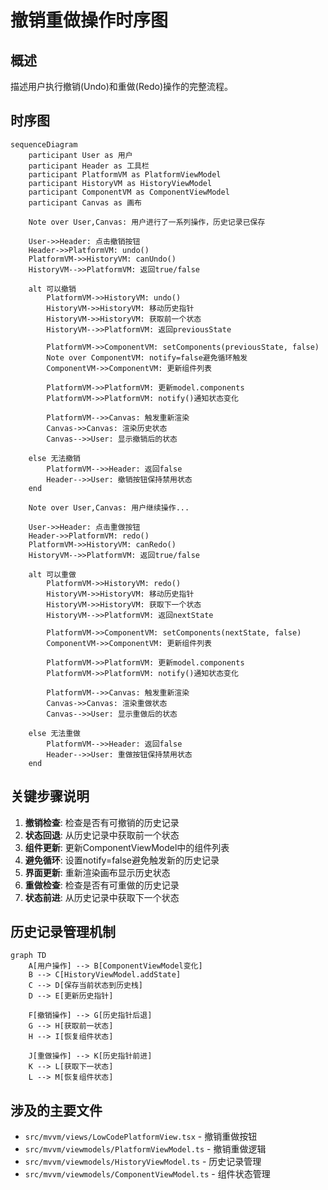 # 撤销重做操作时序图

## 概述
描述用户执行撤销(Undo)和重做(Redo)操作的完整流程。

## 时序图

```mermaid
sequenceDiagram
    participant User as 用户
    participant Header as 工具栏
    participant PlatformVM as PlatformViewModel
    participant HistoryVM as HistoryViewModel
    participant ComponentVM as ComponentViewModel
    participant Canvas as 画布

    Note over User,Canvas: 用户进行了一系列操作，历史记录已保存

    User->>Header: 点击撤销按钮
    Header->>PlatformVM: undo()
    PlatformVM->>HistoryVM: canUndo()
    HistoryVM-->>PlatformVM: 返回true/false
    
    alt 可以撤销
        PlatformVM->>HistoryVM: undo()
        HistoryVM->>HistoryVM: 移动历史指针
        HistoryVM->>HistoryVM: 获取前一个状态
        HistoryVM-->>PlatformVM: 返回previousState
        
        PlatformVM->>ComponentVM: setComponents(previousState, false)
        Note over ComponentVM: notify=false避免循环触发
        ComponentVM->>ComponentVM: 更新组件列表
        
        PlatformVM->>PlatformVM: 更新model.components
        PlatformVM->>PlatformVM: notify()通知状态变化
        
        PlatformVM-->>Canvas: 触发重新渲染
        Canvas->>Canvas: 渲染历史状态
        Canvas-->>User: 显示撤销后的状态
        
    else 无法撤销
        PlatformVM-->>Header: 返回false
        Header-->>User: 撤销按钮保持禁用状态
    end

    Note over User,Canvas: 用户继续操作...

    User->>Header: 点击重做按钮
    Header->>PlatformVM: redo()
    PlatformVM->>HistoryVM: canRedo()
    HistoryVM-->>PlatformVM: 返回true/false
    
    alt 可以重做
        PlatformVM->>HistoryVM: redo()
        HistoryVM->>HistoryVM: 移动历史指针
        HistoryVM->>HistoryVM: 获取下一个状态
        HistoryVM-->>PlatformVM: 返回nextState
        
        PlatformVM->>ComponentVM: setComponents(nextState, false)
        ComponentVM->>ComponentVM: 更新组件列表
        
        PlatformVM->>PlatformVM: 更新model.components
        PlatformVM->>PlatformVM: notify()通知状态变化
        
        PlatformVM-->>Canvas: 触发重新渲染
        Canvas->>Canvas: 渲染重做状态
        Canvas-->>User: 显示重做后的状态
        
    else 无法重做
        PlatformVM-->>Header: 返回false
        Header-->>User: 重做按钮保持禁用状态
    end
```

## 关键步骤说明

1. **撤销检查**: 检查是否有可撤销的历史记录
2. **状态回退**: 从历史记录中获取前一个状态
3. **组件更新**: 更新ComponentViewModel中的组件列表
4. **避免循环**: 设置notify=false避免触发新的历史记录
5. **界面更新**: 重新渲染画布显示历史状态
6. **重做检查**: 检查是否有可重做的历史记录
7. **状态前进**: 从历史记录中获取下一个状态

## 历史记录管理机制

```mermaid
graph TD
    A[用户操作] --> B[ComponentViewModel变化]
    B --> C[HistoryViewModel.addState]
    C --> D[保存当前状态到历史栈]
    D --> E[更新历史指针]
    
    F[撤销操作] --> G[历史指针后退]
    G --> H[获取前一状态]
    H --> I[恢复组件状态]
    
    J[重做操作] --> K[历史指针前进]
    K --> L[获取下一状态]
    L --> M[恢复组件状态]
```

## 涉及的主要文件

- `src/mvvm/views/LowCodePlatformView.tsx` - 撤销重做按钮
- `src/mvvm/viewmodels/PlatformViewModel.ts` - 撤销重做逻辑
- `src/mvvm/viewmodels/HistoryViewModel.ts` - 历史记录管理
- `src/mvvm/viewmodels/ComponentViewModel.ts` - 组件状态管理
